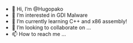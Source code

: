 - 👋 Hi, I’m @Hugopako
- 👀 I’m interested in GDI Malware
- 🌱 I’m currently learning C++ and x86 assembly!
- 💞️ I’m looking to collaborate on ...
- 📫 How to reach me ...

<!---
Hugopako/Hugopako is a ✨ special ✨ repository because its `README.md` (this file) appears on your GitHub profile.
You can click the Preview link to take a look at your changes.
--->
